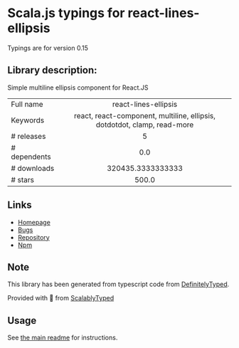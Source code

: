 
# Scala.js typings for react-lines-ellipsis

Typings are for version 0.15

## Library description:
Simple multiline ellipsis component for React.JS

|                    |                 |
| ------------------ | :-------------: |
| Full name          | react-lines-ellipsis |
| Keywords           | react, react-component, multiline, ellipsis, dotdotdot, clamp, read-more |
| # releases         | 5 |
| # dependents       | 0.0 |
| # downloads        | 320435.3333333333 |
| # stars            | 500.0 |

## Links
- [Homepage](https://github.com/xiaody/react-lines-ellipsis#readme)
- [Bugs](https://github.com/xiaody/react-lines-ellipsis/issues)
- [Repository](https://github.com/xiaody/react-lines-ellipsis)
- [Npm](https://www.npmjs.com/package/react-lines-ellipsis)
    


## Note
This library has been generated from typescript code from [DefinitelyTyped](https://definitelytyped.org).

Provided with :purple_heart: from [ScalablyTyped](https://github.com/oyvindberg/ScalablyTyped)

## Usage
See [the main readme](../../readme.md) for instructions.


